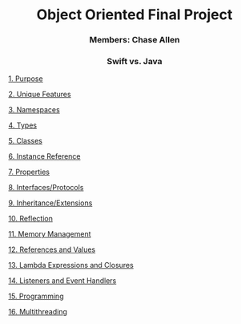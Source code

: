 <h1 style="text-align:center;"> Object Oriented Final Project</h1>
<h3 style="text-align:center;"> Members: Chase Allen </h3>
<h3 style="text-align:center;"> Swift vs. Java </h3>

[1. Purpose](LanguagePurposes.md)

[2. Unique Features](UniqueFeatures.md)

[3. Namespaces](Namespaces.md)

[4. Types](Types.md)

[5. Classes](Classes.md)

[6. Instance Reference](InstanceReference.md)

[7. Properties](Properties.md)

[8. Interfaces/Protocols](InterfacesAndProtocols.md)

[9. Inheritance/Extensions](Inheritance.md)

[10. Reflection](Reflection.md)

[11. Memory Management](MemoryManagement.md)

[12. References and Values](ReferenceVsValue.md)

[13. Lambda Expressions and Closures](LambdasAndClosures.md)

[14. Listeners and Event Handlers](ListenersAndEventHandlers.md)

[15. Programming](Programming.md)

[16. Multithreading](Multithreading.md)


